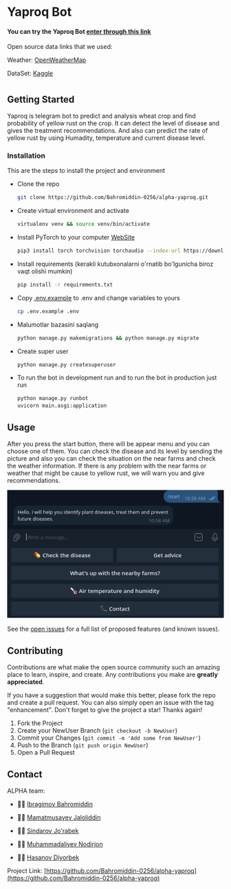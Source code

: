 # Yaproq Bot
#### You can try the Yaproq Bot [enter through this link](https://t.me/yaproq1bot)
Open source data links that we used:

Weather: [OpenWeatherMap](https://openweathermap.org/)

DataSet: [Kaggle](https://www.kaggle.com/datasets/tolgahayit/yellowrust19-yellow-rust-disease-in-wheat)
#


<!-- GETTING STARTED -->
## Getting Started

Yaproq is telegram bot to predict and analysis wheat crop and find probability of yellow rust on the crop. It can detect the level of disease and gives the treatment recommendations. And also can predict the rate of yellow rust by using Humadity, temperature and current disease level.



### Installation

This are the steps to install the project and environment 

- Clone the repo
   ```sh
   git clone https://github.com/Bahromiddin-0256/alpha-yaproq.git
   ```
- Create virtual environment  and activate
   ```sh
   virtualenv venv && source venv/bin/activate
   ```
- Install PyTorch to your computer [WebSite](https://pytorch.org/)
    ```sh
    pip3 install torch torchvision torchaudio --index-url https://download.pytorch.org/whl/cpu
    ```

- Install requirements (kerakli kutubxonalarni o'rnatib bo'lgunicha biroz vaqt olishi mumkin)
   ```sh
   pip install -r requirements.txt
   ```

- Copy [.env.example](https://github.com/Bahromiddin-0256/alpha-yaproq/blob/main/.env.example)  to .env and change variables to yours
   ```sh
   cp .env.example .env
   ```
- Malumotlar bazasini saqlang
    ```sh
    python manage.py makemigrations && python manage.py migrate
    ```
- Create super user
    ```sh
    python manage.py createsuperuser
    ```
- To run the bot in development run and to run the bot in production just run
    ```sh
    python manage.py runbot 
    uvicorn main.asgi:application
    ```



<!-- USAGE EXAMPLES -->
## Usage
After you press the start button, there will be appear menu and you can choose one of them. You can check the disease and its level by sending the picture and also you can check the situation on the near farms and check the weather information. If there is any problem with the near farms or weather that might be cause to yellow rust, we will warn you and give recommendations. 

![Alt text](image.png)


See the [open issues](https://github.com/Bahromiddin-0256/alpha-yaproq/issues) for a full list of proposed features (and known issues).


<!-- CONTRIBUTING -->
## Contributing

Contributions are what make the open source community such an amazing place to learn, inspire, and create. Any contributions you make are **greatly appreciated**.

If you have a suggestion that would make this better, please fork the repo and create a pull request. You can also simply open an issue with the tag "enhancement".
Don't forget to give the project a star! Thanks again!

1. Fork the Project
2. Create your NewUser Branch (`git checkout -b NewUser`)
3. Commit your Changes (`git commit -m 'Add some from NewUser'`)
4. Push to the Branch (`git push origin NewUser`)
5. Open a Pull Request






<!-- CONTACT -->
## Contact
ALPHA team:

- 👨‍💻 [Ibragimov Bahromiddin](https://github.com/Bahromiddin-0256)

- 👨‍💻 [Mamatmusayev Jaloliddin](https://github.com/jaloliddin1006)

- 👨‍💻 [Sindarov Jo'rabek](https://github.com/jurabek004)

- 👨‍💻 [Muhammadaliyev Nodirjon](https://github.com/muhammadaliyevnodirjon)

- 👨‍💻 [Hasanov Diyorbek](https://github.com/)

Project Link: [https://github.com/Bahromiddin-0256/alpha-yaproq](https://github.com/Bahromiddin-0256/alpha-yaproq)




